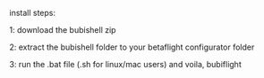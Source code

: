 install steps:

1: download the bubishell zip

2: extract the bubishell folder to your betaflight configurator folder

3: run the .bat file (.sh for linux/mac users) and voila, bubiflight
